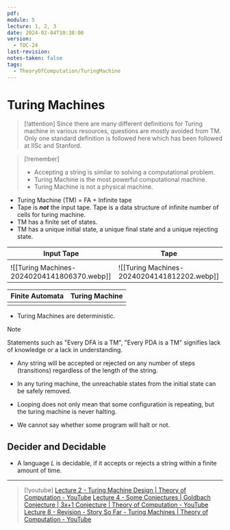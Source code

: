 ```yaml
---
pdf: 
module: 5
lecture: 1, 2, 3
date: 2024-02-04T10:38:00
version:
  - TOC-24
last-revision: 
notes-taken: false
tags:
  - TheoryOfComputation/TuringMachine
---
```

# Turing Machines
> [!attention] 
> Since there are many different definitions for Turing machine in various resources, questions are mostly avoided from TM. Only one standard definition is followed here which has been followed at IISc and Stanford.

> [!remember] 
> - Accepting a string is similar to solving a computational problem.
> - Turing Machine is the most powerful computational machine.
> - Turing Machine is not a physical machine.

- Turing Machine (TM) = FA + Infinite tape
- Tape is ***not*** the input tape. Tape is a data structure of infinite number of cells for turing machine.
- TM has a finite set of states.
- TM has a unique initial state, a unique final state and a unique rejecting state.

| Input Tape | Tape |
| ---- | ---- |
|  |  |
| ![[Turing Machines-20240204141806370.webp]] | ![[Turing Machines-20240204141812202.webp]] |

| Finite Automata | Turing Machine |
| --- | --- |
|  |  |

- Turing Machines are deterministic.

> [!NOTE] 
> Statements such as "Every DFA is a TM", "Every PDA is a TM" signifies lack of knowledge or a lack in understanding.

- Any string will be accepted or rejected on any number of steps (transitions) regardless of the length of the string.
- In any turing machine, the unreachable states from the initial state can be safely removed.

- Looping does not only mean that some configuration is repeating, but the turing machine is never halting.
- We cannot say whether some program will halt or not.

## Decider and Decidable

- A language $L$ is decidable, if it accepts or rejects a string within a finite amount of time.


---

> [!youtube] 
> [Lecture 2 - Turing Machine Design | Theory of Computation - YouTube](https://www.youtube.com/watch?v=zx4YHLWA46w)
> [Lecture 4 - Some Conjectures | Goldbach Conjecture | 3x+1 Conjecture | Theory of Computation - YouTube](https://www.youtube.com/watch?v=urSoOs3CPvQ)
> [Lecture 8 - Revision - Story So Far - Turing Machines | Theory of Computation - YouTube](https://www.youtube.com/watch?v=WzF5J_PTxpw)
